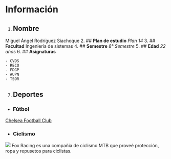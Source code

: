 # **Información**
1. ## **Nombre** 
Miguel Ángel Rodríguez Siachoque
2. ## **Plan de estudio** 
_Plan 14_
3. ## **Facultad** 
Ingeniería de sistemas
4. ## **Semestre** 
_8° Semestre_
5. ## **Edad** 
_22 años_
6. ## **Asignaturas** 
```
- CVDS
- RECO
- FDGP 
- AUPN 
- TSOR
```
7. ## **Deportes**
+ ### **Fútbol**
[Chelsea Football Club](https://www.chelseafc.com/en)
+ ### **Ciclismo**
![](https://cdn.freelogovectors.net/wp-content/uploads/2018/03/fox_racing_logo1.png)
Fox Racing es una compañia de ciclismo MTB que proveé protección, ropa y repusetos para ciclistas.